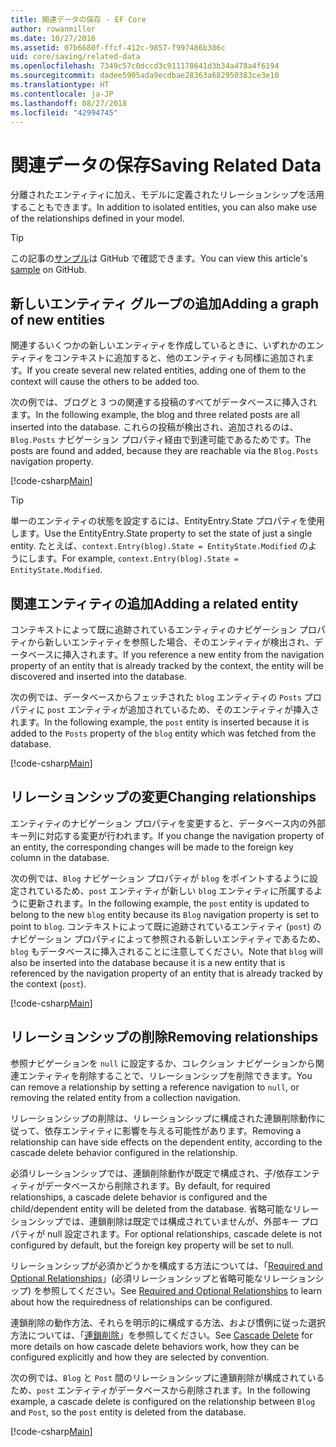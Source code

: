 ```yaml
---
title: 関連データの保存 - EF Core
author: rowanmiller
ms.date: 10/27/2016
ms.assetid: 07b6680f-ffcf-412c-9857-f997486b386c
uid: core/saving/related-data
ms.openlocfilehash: 7349c57c0dccd3c911178641d3b34a478a4f6194
ms.sourcegitcommit: dadee5905ada9ecdbae28363a682950383ce3e10
ms.translationtype: HT
ms.contentlocale: ja-JP
ms.lasthandoff: 08/27/2018
ms.locfileid: "42994745"
---
```

# <a name="saving-related-data"></a><span data-ttu-id="af106-102">関連データの保存</span><span class="sxs-lookup"><span data-stu-id="af106-102">Saving Related Data</span></span>

<span data-ttu-id="af106-103">分離されたエンティティに加え、モデルに定義されたリレーションシップを活用することもできます。</span><span class="sxs-lookup"><span data-stu-id="af106-103">In addition to isolated entities, you can also make use of the relationships defined in your model.</span></span>

> [!TIP]  
> <span data-ttu-id="af106-104">この記事の[サンプル](https://github.com/aspnet/EntityFramework.Docs/tree/master/samples/core/Saving/Saving/RelatedData/)は GitHub で確認できます。</span><span class="sxs-lookup"><span data-stu-id="af106-104">You can view this article's [sample](https://github.com/aspnet/EntityFramework.Docs/tree/master/samples/core/Saving/Saving/RelatedData/) on GitHub.</span></span>

## <a name="adding-a-graph-of-new-entities"></a><span data-ttu-id="af106-105">新しいエンティティ グループの追加</span><span class="sxs-lookup"><span data-stu-id="af106-105">Adding a graph of new entities</span></span>

<span data-ttu-id="af106-106">関連するいくつかの新しいエンティティを作成しているときに、いずれかのエンティティをコンテキストに追加すると、他のエンティティも同様に追加されます。</span><span class="sxs-lookup"><span data-stu-id="af106-106">If you create several new related entities, adding one of them to the context will cause the others to be added too.</span></span>

<span data-ttu-id="af106-107">次の例では、ブログと 3 つの関連する投稿のすべてがデータベースに挿入されます。</span><span class="sxs-lookup"><span data-stu-id="af106-107">In the following example, the blog and three related posts are all inserted into the database.</span></span> <span data-ttu-id="af106-108">これらの投稿が検出され、追加されるのは、`Blog.Posts` ナビゲーション プロパティ経由で到達可能であるためです。</span><span class="sxs-lookup"><span data-stu-id="af106-108">The posts are found and added, because they are reachable via the `Blog.Posts` navigation property.</span></span>

[!code-csharp[Main](../../../samples/core/Saving/Saving/RelatedData/Sample.cs#AddingGraphOfEntities)]

> [!TIP]  
> <span data-ttu-id="af106-109">単一のエンティティの状態を設定するには、EntityEntry.State プロパティを使用します。</span><span class="sxs-lookup"><span data-stu-id="af106-109">Use the EntityEntry.State property to set the state of just a single entity.</span></span> <span data-ttu-id="af106-110">たとえば、`context.Entry(blog).State = EntityState.Modified` のようにします。</span><span class="sxs-lookup"><span data-stu-id="af106-110">For example, `context.Entry(blog).State = EntityState.Modified`.</span></span>

## <a name="adding-a-related-entity"></a><span data-ttu-id="af106-111">関連エンティティの追加</span><span class="sxs-lookup"><span data-stu-id="af106-111">Adding a related entity</span></span>

<span data-ttu-id="af106-112">コンテキストによって既に追跡されているエンティティのナビゲーション プロパティから新しいエンティティを参照した場合、そのエンティティが検出され、データベースに挿入されます。</span><span class="sxs-lookup"><span data-stu-id="af106-112">If you reference a new entity from the navigation property of an entity that is already tracked by the context, the entity will be discovered and inserted into the database.</span></span>

<span data-ttu-id="af106-113">次の例では、データベースからフェッチされた `blog` エンティティの `Posts` プロパティに `post` エンティティが追加されているため、そのエンティティが挿入されます。</span><span class="sxs-lookup"><span data-stu-id="af106-113">In the following example, the `post` entity is inserted because it is added to the `Posts` property of the `blog` entity which was fetched from the database.</span></span>

[!code-csharp[Main](../../../samples/core/Saving/Saving/RelatedData/Sample.cs#AddingRelatedEntity)]

## <a name="changing-relationships"></a><span data-ttu-id="af106-114">リレーションシップの変更</span><span class="sxs-lookup"><span data-stu-id="af106-114">Changing relationships</span></span>

<span data-ttu-id="af106-115">エンティティのナビゲーション プロパティを変更すると、データベース内の外部キー列に対応する変更が行われます。</span><span class="sxs-lookup"><span data-stu-id="af106-115">If you change the navigation property of an entity, the corresponding changes will be made to the foreign key column in the database.</span></span>

<span data-ttu-id="af106-116">次の例では、`Blog` ナビゲーション プロパティが `blog` をポイントするように設定されているため、`post` エンティティが新しい `blog` エンティティに所属するように更新されます。</span><span class="sxs-lookup"><span data-stu-id="af106-116">In the following example, the `post` entity is updated to belong to the new `blog` entity because its `Blog` navigation property is set to point to `blog`.</span></span> <span data-ttu-id="af106-117">コンテキストによって既に追跡されているエンティティ (`post`) のナビゲーション プロパティによって参照される新しいエンティティであるため、`blog` もデータベースに挿入されることに注意してください。</span><span class="sxs-lookup"><span data-stu-id="af106-117">Note that `blog` will also be inserted into the database because it is a new entity that is referenced by the navigation property of an entity that is already tracked by the context (`post`).</span></span>

[!code-csharp[Main](../../../samples/core/Saving/Saving/RelatedData/Sample.cs#ChangingRelationships)]

## <a name="removing-relationships"></a><span data-ttu-id="af106-118">リレーションシップの削除</span><span class="sxs-lookup"><span data-stu-id="af106-118">Removing relationships</span></span>

<span data-ttu-id="af106-119">参照ナビゲーションを `null` に設定するか、コレクション ナビゲーションから関連エンティティを削除することで、リレーションシップを削除できます。</span><span class="sxs-lookup"><span data-stu-id="af106-119">You can remove a relationship by setting a reference navigation to `null`, or removing the related entity from a collection navigation.</span></span>

<span data-ttu-id="af106-120">リレーションシップの削除は、リレーションシップに構成された連鎖削除動作に従って、依存エンティティに影響を与える可能性があります。</span><span class="sxs-lookup"><span data-stu-id="af106-120">Removing a relationship can have side effects on the dependent entity, according to the cascade delete behavior configured in the relationship.</span></span>

<span data-ttu-id="af106-121">必須リレーションシップでは、連鎖削除動作が既定で構成され、子/依存エンティティがデータベースから削除されます。</span><span class="sxs-lookup"><span data-stu-id="af106-121">By default, for required relationships, a cascade delete behavior is configured and the child/dependent entity will be deleted from the database.</span></span> <span data-ttu-id="af106-122">省略可能なリレーションシップでは、連鎖削除は既定では構成されていませんが、外部キー プロパティが null 設定されます。</span><span class="sxs-lookup"><span data-stu-id="af106-122">For optional relationships, cascade delete is not configured by default, but the foreign key property will be set to null.</span></span>

<span data-ttu-id="af106-123">リレーションシップが必須かどうかを構成する方法については、「[Required and Optional Relationships](../modeling/relationships.md#required-and-optional-relationships)」(必須リレーションシップと省略可能なリレーションシップ) を参照してください。</span><span class="sxs-lookup"><span data-stu-id="af106-123">See [Required and Optional Relationships](../modeling/relationships.md#required-and-optional-relationships) to learn about how the requiredness of relationships can be configured.</span></span>

<span data-ttu-id="af106-124">連鎖削除の動作方法、それらを明示的に構成する方法、および慣例に従った選択方法については、「[連鎖削除](cascade-delete.md)」を参照してください。</span><span class="sxs-lookup"><span data-stu-id="af106-124">See [Cascade Delete](cascade-delete.md) for more details on how cascade delete behaviors work, how they can be configured explicitly and  how they are selected by convention.</span></span>

<span data-ttu-id="af106-125">次の例では、`Blog` と `Post` 間のリレーションシップに連鎖削除が構成されているため、`post` エンティティがデータベースから削除されます。</span><span class="sxs-lookup"><span data-stu-id="af106-125">In the following example, a cascade delete is configured on the relationship between `Blog` and `Post`, so the `post` entity is deleted from the database.</span></span>

[!code-csharp[Main](../../../samples/core/Saving/Saving/RelatedData/Sample.cs#RemovingRelationships)]

